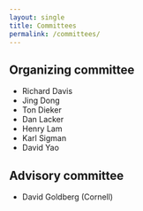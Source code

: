 ```yaml
---
layout: single
title: Committees
permalink: /committees/
---
```


## Organizing committee
- Richard Davis
- Jing Dong
- Ton Dieker
- Dan Lacker
- Henry Lam
- Karl Sigman
- David Yao

## Advisory committee
- David Goldberg (Cornell)

